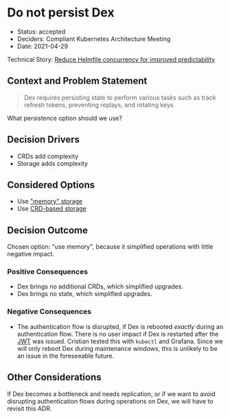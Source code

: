 # Do not persist Dex

* Status: accepted
* Deciders: Compliant Kubernetes Architecture Meeting
* Date: 2021-04-29

Technical Story: [Reduce Helmfile concurrency for improved predictability](https://github.com/elastisys/compliantkubernetes-apps/issues/402#issuecomment-827476433)

## Context and Problem Statement

> Dex requires persisting state to perform various tasks such as track refresh tokens, preventing replays, and rotating keys.

What persistence option should we use?

## Decision Drivers

* CRDs add complexity
* Storage adds complexity

## Considered Options

* Use ["memory" storage](https://github.com/dexidp/helm-charts/tree/master/charts/dex#minimal-configuration)
* Use [CRD-based storage](https://dexidp.io/docs/storage/#kubernetes-custom-resource-definitions-crds)

## Decision Outcome

Chosen option: "use memory", because it simplified operations with little negative impact.

### Positive Consequences

* Dex brings no additional CRDs, which simplified upgrades.
* Dex brings no state, which simplified upgrades.

### Negative Consequences

* The authentication flow is disrupted, if Dex is rebooted *exactly* during an authentication flow. There is no user impact if Dex is restarted after the [JWT](https://jwt.io/) was issued. Cristian tested this with `kubectl` and Grafana. Since we will only reboot Dex during maintenance windows, this is unlikely to be an issue in the foreseeable future.

## Other Considerations

If Dex becomes a bottleneck and needs replication, or if we want to avoid disrupting authentication flows during operations on Dex, we will have to revisit this ADR.

